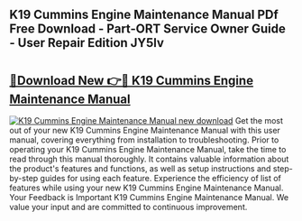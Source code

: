 ## K19 Cummins Engine Maintenance Manual PDf Free Download - Part-ORT Service Owner Guide - User Repair Edition JY5lv

# <h2><a href="http://bc53737.oget.top/?id=K19+Cummins+Engine+Maintenance+Manual">🔗Download New 👉🔴 K19 Cummins Engine Maintenance Manual</a></h2>

[![K19 Cummins Engine Maintenance Manual new download](https://i.imgur.com/5g1atiW.png)](http://bc53737.oget.top/?id=K19+Cummins+Engine+Maintenance+Manual)
Get the most out of your new K19 Cummins Engine Maintenance Manual with this user manual, covering everything from installation to troubleshooting. Prior to operating your K19 Cummins Engine Maintenance Manual, take the time to read through this manual thoroughly. It contains valuable information about the product's features and functions, as well as setup instructions and step-by-step guides for using each feature. Experience the efficiency of list of features while using your new K19 Cummins Engine Maintenance Manual. Your Feedback is Important K19 Cummins Engine Maintenance Manual. We value your input and are committed to continuous improvement.
